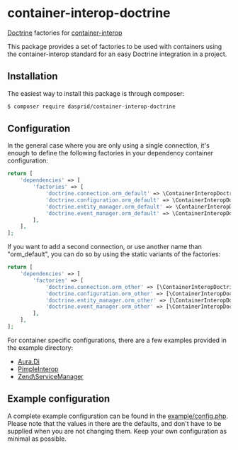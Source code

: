 # container-interop-doctrine

[Doctrine](https://github.com/doctrine) factories for [container-interop](https://github.com/container-interop/container-interop)

This package provides a set of factories to be used with containers using the container-interop standard for an easy
Doctrine integration in a project.

## Installation

The easiest way to install this package is through composer:

```bash
$ composer require dasprid/container-interop-doctrine
```

## Configuration

In the general case where you are only using a single connection, it's enough to define the following factories in your
dependency container configuration:

```php
return [
    'dependencies' => [
        'factories' => [
            'doctrine.connection.orm_default' => \ContainerInteropDoctrine\ConnectionFactory::class,
            'doctrine.configuration.orm_default' => \ContainerInteropDoctrine\ConfigurationFactory::class,
            'doctrine.entity_manager.orm_default' => \ContainerInteropDoctrine\EntityManagerFactory::class,
            'doctrine.event_manager.orm_default' => \ContainerInteropDoctrine\EventManagerFactory::class,
        ],
    ],
];
```

If you want to add a second connection, or use another name than "orm_default", you can do so by using the static
variants of the factories:

```php
return [
    'dependencies' => [
        'factories' => [
            'doctrine.connection.orm_other' => [\ContainerInteropDoctrine\ConnectionFactory::class, 'orm_other'],
            'doctrine.configuration.orm_other' => [\ContainerInteropDoctrine\ConfigurationFactory::class, 'orm_other'],
            'doctrine.entity_manager.orm_other' => [\ContainerInteropDoctrine\EntityManagerFactory::class, 'orm_other'],
            'doctrine.event_manager.orm_other' => [\ContainerInteropDoctrine\EventManagerFactory::class, 'orm_other'],
        ],
    ],
];
```

For container specific configurations, there are a few examples provided in the example directory:

- [Aura.Di](example/aura-di.php)
- [PimpleInterop](example/pimple-interop.php)
- [Zend\ServiceManager](example/zend-servicemanager.php)

## Example configuration

A complete example configuration can be found in the [example/config.php](example/config.php). Please note that the
values in there are the defaults, and don't have to be supplied when you are not changing them. Keep your own
configuration as minimal as possible.